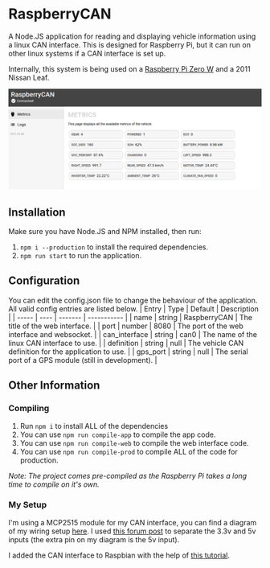 # RaspberryCAN
A Node.JS application for reading and displaying vehicle information using a linux CAN interface. This is designed for Raspberry Pi, but it can run on other linux systems if a CAN interface is set up.

Internally, this system is being used on a [Raspberry Pi Zero W](https://www.raspberrypi.org/products/raspberry-pi-zero-w/) and a 2011 Nissan Leaf.

![Web Interface](/extra/webinterface.png "Web Interface")

## Installation
Make sure you have Node.JS and NPM installed, then run:
1. `npm i --production` to install the required dependencies.
2. `npm run start` to run the application.

## Configuration
You can edit the config.json file to change the behaviour of the application. All valid config entries are listed below.
| Entry | Type | Default | Description |
| ----- | ---- | ------- | ----------- |
| name | string | RaspberryCAN | The title of the web interface. |
| port | number | 8080 | The port of the web interface and websocket. |
| can_interface | string | can0 | The name of the linux CAN interface to use. |
| definition | string | null | The vehicle CAN definition for the application to use. |
| gps_port | string | null | The serial port of a GPS module (still in development). |

## Other Information

### Compiling
1. Run `npm i` to install ALL of the dependencies
2. You can use `npm run compile-app` to compile the app code.
3. You can use `npm run compile-web` to compile the web interface code.
4. You can use `npm run compile-prod` to compile ALL of the code for production.

*Note: The project comes pre-compiled as the Raspberry Pi takes a long time to compile on it's own.*

### My Setup
I'm using a MCP2515 module for my CAN interface, you can find a diagram of my wiring setup [here](/extra/wiring.png). I used [this forum post](https://www.raspberrypi.org/forums/viewtopic.php?t=141052) to separate the 3.3v and 5v inputs (the extra pin on my diagram is the 5v input).

I added the CAN interface to Raspbian with the help of [this tutorial](https://www.beyondlogic.org/adding-can-controller-area-network-to-the-raspberry-pi/).
